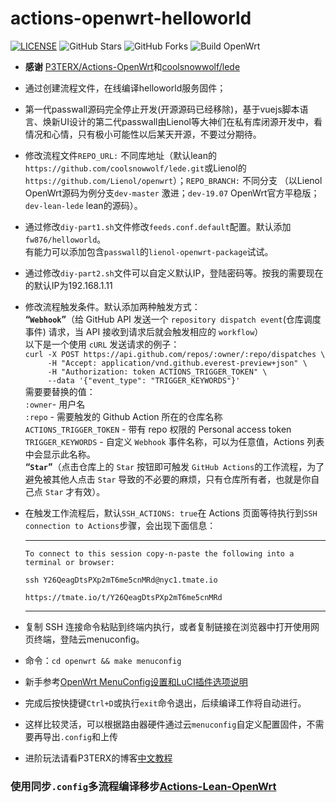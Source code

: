 # actions-openwrt-helloworld

[![LICENSE](https://img.shields.io/github/license/mashape/apistatus.svg?style=flat-square&label=LICENSE)](https://github.com/Lancenas/actions-openwrt-helloworld/blob/master/LICENSE)
![GitHub Stars](https://img.shields.io/github/stars/Lancenas/actions-openwrt-helloworld.svg?style=flat-square&label=Stars&logo=github)
![GitHub Forks](https://img.shields.io/github/forks/Lancenas/actions-openwrt-helloworld.svg?style=flat-square&label=Forks&logo=github)
![Build OpenWrt](https://github.com/Myoko/actions-openwrt-helloworld/workflows/Build%20OpenWrt/badge.svg?branch=master)

- **感谢** [P3TERX/Actions-OpenWrt](https://github.com/P3TERX/Actions-OpenWrt)和[coolsnowwolf/lede](https://github.com/coolsnowwolf/lede)
- 通过创建流程文件，在线编译helloworld服务固件；
- 第一代passwall源码完全停止开发(开源源码已经移除)，基于vuejs脚本语言、焕新UI设计的第二代passwall由Lienol等大神们在私有库闭源开发中，看情况和心情，只有极小可能性以后某天开源，不要过分期待。  
- 修改流程文件`REPO_URL:` 不同库地址（默认lean的`https://github.com/coolsnowwolf/lede.git`或Lienol的`https://github.com/Lienol/openwrt`）；`REPO_BRANCH:` 不同分支 （以Lienol OpenWrt源码为例分支`dev-master` 激进；`dev-19.07` OpenWrt官方平稳版；`dev-lean-lede` lean的源码）。
- 通过修改`diy-part1.sh`文件修改`feeds.conf.default`配置。默认添加`fw876/helloworld`。  
  有能力可以添加包含`passwall`的`lienol-openwrt-package`试试。
- 通过修改`diy-part2.sh`文件可以自定义默认IP，登陆密码等。按我的需要现在的默认IP为192.168.1.11
- 修改流程触发条件。默认添加两种触发方式：  
**“`Webhook`”**（给 GitHub API 发送一个 `repository dispatch event`(仓库调度事件) 请求，当 API 接收到请求后就会触发相应的 `workflow`）  
以下是一个使用 `cURL` 发送请求的例子：  
`curl -X POST https://api.github.com/repos/:owner/:repo/dispatches \`  
`     -H "Accept: application/vnd.github.everest-preview+json" \`  
`     -H "Authorization: token ACTIONS_TRIGGER_TOKEN" \`  
`     --data '{"event_type": "TRIGGER_KEYWORDS"}'`  
需要要替换的值：  
`:owner`- 用户名  
`:repo` - 需要触发的 Github Action 所在的仓库名称  
`ACTIONS_TRIGGER_TOKEN` - 带有 repo 权限的 Personal access token  
`TRIGGER_KEYWORDS` - 自定义 `Webhook` 事件名称，可以为任意值，Actions 列表中会显示此名称。  
**“`Star`”**（点击仓库上的 `Star` 按钮即可触发 `GitHub Actions`的工作流程，为了避免被其他人点击 `Star` 导致的不必要的麻烦，只有仓库所有者，也就是你自己点 `Star` 才有效）。
- 在触发工作流程后，默认`SSH_ACTIONS: true`在 Actions 页面等待执行到`SSH connection to Actions`步骤，会出现下面信息：  
  ***
  `To connect to this session copy-n-paste the following into a terminal or browser:` 
  
  `ssh Y26QeagDtsPXp2mT6me5cnMRd@nyc1.tmate.io`    
  
  `https://tmate.io/t/Y26QeagDtsPXp2mT6me5cnMRd`     
  ***
- 复制 SSH 连接命令粘贴到终端内执行，或者复制链接在浏览器中打开使用网页终端，登陆云menuconfig。
- 命令：`cd openwrt && make menuconfig`
- 新手参考[OpenWrt MenuConfig设置和LuCI插件选项说明](https://mtom.ml/827.html)   
- 完成后按快捷键`Ctrl+D`或执行`exit`命令退出，后续编译工作将自动进行。
- 这样比较灵活，可以根据路由器硬件通过云`menuconfig`自定义配置固件，不需要再导出`.config`和上传
- 进阶玩法请看P3TERX的博客[中文教程](https://p3terx.com/archives/build-openwrt-with-github-actions.html)
### 使用同步`.config`多流程编译移步[Actions-Lean-OpenWrt](https://github.com/Lancenas/Actions-Lean-OpenWrt)
